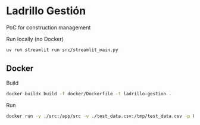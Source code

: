 # Ladrillo Gestión
PoC for construction management


Run locally (no Docker)
```sh
uv run streamlit run src/streamlit_main.py
```


## Docker
Build
```sh
docker buildx build -f docker/Dockerfile -t ladrillo-gestion .
```

Run
```sh
docker run -v ./src:/app/src -v ./test_data.csv:/tmp/test_data.csv -p 8501:8501 ladrillo-gestion
```

